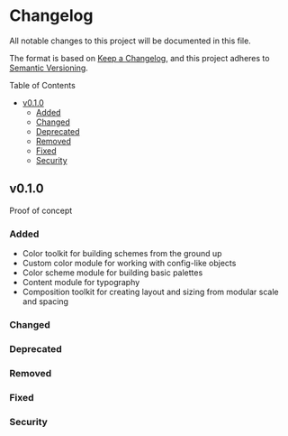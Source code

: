 # Changelog

All notable changes to this project will be documented in this file.

The format is based on [Keep a Changelog](https://keepachangelog.com/en/1.0.0/), and this project adheres to [Semantic Versioning](https://semver.org/spec/v2.0.0.html).

<!-- START doctoc generated TOC please keep comment here to allow auto update -->
<!-- DON'T EDIT THIS SECTION, INSTEAD RE-RUN doctoc TO UPDATE -->
Table of Contents

- [v0.1.0](#v010)
    - [Added](#added)
    - [Changed](#changed)
    - [Deprecated](#deprecated)
    - [Removed](#removed)
    - [Fixed](#fixed)
    - [Security](#security)

<!-- END doctoc generated TOC please keep comment here to allow auto update -->

## v0.1.0

Proof of concept

### Added

+ Color toolkit for building schemes from the ground up
+ Custom color module for working with config-like objects
+ Color scheme module for building basic palettes
+ Content module for typography
+ Composition toolkit for creating layout and sizing from modular scale and spacing

### Changed

### Deprecated

### Removed

### Fixed

### Security
